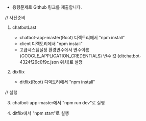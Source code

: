 
*  용량문제로 Github 링크를 제출합니다.


// 사전준비

1) chatbotLast

    - chatbot-app-master(Root) 디렉토리에서 "npm install"
    - client 디렉토리에서 "npm install"
    - 고급시스템설정 환경변수에서 변수이름(GOOGLE_APPLICATION_CREDENTIALS) 변수 값 (ditchatbot-4324f26c0f9c.json 위치)로 설정

2) dixflix

    - ditflix(Root) 디렉토리에서 "npm install"


// 실행

3) chatbot-app-master에서 "npm run dev"로 실행

4) ditflix에서 "npm start"로 실행
